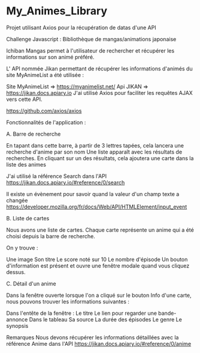 # My_Animes_Library
Projet utilisant Axios pour la récupération de datas d'une API

Challenge Javascript : Bibliothèque de mangas/animations japonaise

Ichiban Mangas permet à l'utilisateur de rechercher et récupérer les informations sur son animé préféré.

L' API nommée Jikan permettant de récupérer les informations d'animés du site MyAnimeList a été utilisée :

Site MyAnimeList => https://myanimelist.net/
Api JIKAN => https://jikan.docs.apiary.io
J'ai utilisé Axios pour faciliter les requêtes AJAX vers cette API.

https://github.com/axios/axios

Fonctionnalités de l'application :


A. Barre de recherche

En tapant dans cette barre, à partir de 3 lettres tapées, cela lancera une recherche d'anime par son nom
Une liste apparaît avec les résultats de recherches. En cliquant sur un des résultats, cela ajoutera une carte dans la liste des animes

J'ai utilisé la référence Search dans l'API
https://jikan.docs.apiary.io/#reference/0/search

Il existe un évènement pour savoir quand la valeur d'un champ texte a changée
https://developer.mozilla.org/fr/docs/Web/API/HTMLElement/input_event


B. Liste de cartes

Nous avons une liste de cartes. Chaque carte représente un anime qui a été choisi depuis la barre de recherche.

On y trouve :

Une image
Son titre
Le score noté sur 10
Le nombre d'épisode
Un bouton d'information est présent et ouvre une fenêtre modale quand vous cliquez dessus.

C. Détail d'un anime

Dans la fenêtre ouverte lorsque l'on a cliqué sur le bouton Info d'une carte, nous pouvons trouver les informations suivantes :

Dans l'entête de la fenêtre :
Le titre
Le lien pour regarder une bande-annonce
Dans le tableau
Sa source
La durée des épisodes
Le genre
Le synopsis

Remarques
Nous devons récupérer les informations détaillées avec la référence Anime dans l'API
https://jikan.docs.apiary.io/#reference/0/anime


